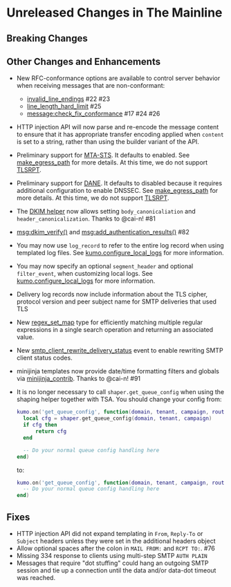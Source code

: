# Unreleased Changes in The Mainline

## Breaking Changes

## Other Changes and Enhancements
* New RFC-conformance options are available to control server behavior
  when receiving messages that are non-conformant:
     * [invalid_line_endings](../reference/kumo/start_esmtp_listener.md#invalid_line_endings) #22 #23
     * [line_length_hard_limit](../reference/kumo/start_esmtp_listener.md#line_length_hard_limit) #25
     * [message:check_fix_conformance](../reference/message/check_fix_conformance.md) #17 #24 #26
* HTTP injection API will now parse and re-encode the message content to ensure
  that it has appropriate transfer encoding applied when `content` is set to a
  string, rather than using the builder variant of the API.
* Preliminary support for
  [MTA-STS](https://datatracker.ietf.org/doc/html/rfc8461). It defaults to
  enabled. See
  [make_egress_path](../reference/kumo/make_egress_path.md#enable_mta_sts) for
  more details. At this time, we do not support
  [TLSRPT](https://datatracker.ietf.org/doc/html/rfc8460).
* Preliminary support for
  [DANE](https://datatracker.ietf.org/doc/html/rfc7672). It defaults to
  disabled because it requires additional configuration to enable DNSSEC. See
  [make_egress_path](../reference/kumo/make_egress_path.md#enable_dane) for
  more details. At this time, we do not support
  [TLSRPT](https://datatracker.ietf.org/doc/html/rfc8460).
* The [DKIM
  helper](../userguide/configuration/dkim.md#using-the-dkim_signlua-policy-helper)
  now allows setting `body_canonicaliation` and `header_canonicalization`.
  Thanks to @cai-n! #81
* [msg:dkim_verify()](../reference/message/dkim_verify.md) and
  [msg:add_authentication_results()](../reference/message/add_authentication_results.md)
  #82
* You may now use `log_record` to refer to the entire log record when using
  templated log files. See
  [kumo.configure_local_logs](../reference/kumo/configure_local_logs.md) for
  more information.
* You may now specify an optional `segment_header` and optional `filter_event`,
  when customizing local logs.
  See [kumo.configure_local_logs](../reference/kumo/configure_local_logs.md)
  for more information.
* Delivery log records now include information about the TLS cipher, protocol
  version and peer subject name for SMTP deliveries that used TLS
* New [regex_set_map](../reference/kumo.regex_set_map/new.md) type for efficiently
  matching multiple regular expressions in a single search operation and returning
  an associated value.
* New
  [smtp_client_rewrite_delivery_status](../reference/events/smtp_client_rewrite_delivery_status.md)
  event to enable rewriting SMTP client status codes.
* minijinja templates now provide date/time formatting filters and globals
  via [minijinja_contrib](https://docs.rs/minijinja-contrib/latest/minijinja_contrib/index.html).
  Thanks to @cai-n! #91
* It is no longer necessary to call `shaper.get_queue_config` when using the shaping
  helper together with TSA.  You should change your config from:

  ```lua
  kumo.on('get_queue_config', function(domain, tenant, campaign, routing_domain)
    local cfg = shaper.get_queue_config(domain, tenant, campaign)
    if cfg then
        return cfg
    end

    -- Do your normal queue config handling here
  end)
  ```

  to:

  ```lua
  kumo.on('get_queue_config', function(domain, tenant, campaign, routing_domain)
    -- Do your normal queue config handling here
  end)
  ```

## Fixes
* HTTP injection API did not expand templating in `From`, `Reply-To` or
  `Subject` headers unless they were set in the additional headers object
* Allow optional spaces after the colon in `MAIL FROM:` and `RCPT TO:`. #76
* Missing 334 response to clients using multi-step SMTP `AUTH PLAIN`
* Messages that require "dot stuffing" could hang an outgoing SMTP session
  and tie up a connection until the data and/or data-dot timeout was reached.
